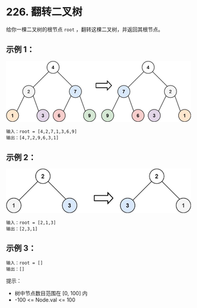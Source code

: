# 226. 翻转二叉树

给你一棵二叉树的根节点 `root` ，翻转这棵二叉树，并返回其根节点。


## 示例 1：

![image description](invert1-tree.jpeg)

```
输入：root = [4,2,7,1,3,6,9]
输出：[4,7,2,9,6,3,1]
```

## 示例 2：

![image description](invert2-tree.jpeg)

```
输入：root = [2,1,3]
输出：[2,3,1]
```

## 示例 3：

```
输入：root = []
输出：[]
```

提示：

* 树中节点数目范围在 [0, 100] 内
* -100 <= Node.val <= 100
